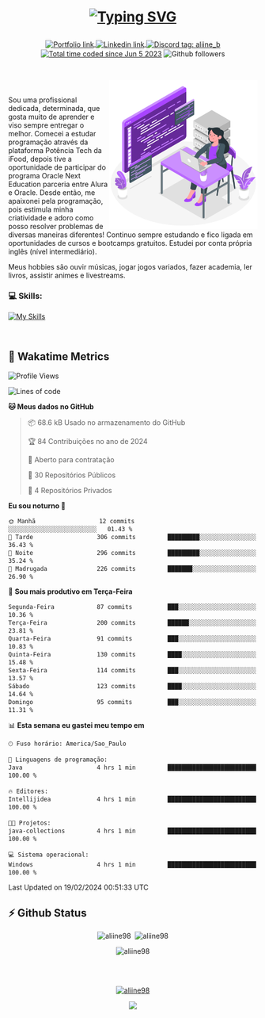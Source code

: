 # <p align = "center"><a href="https://git.io/typing-svg"><img src="https://readme-typing-svg.demolab.com?font=Nova+Mono&size=28&duration=4000&pause=1000&color=980DE6&vCenter=true&random=false&width=480&lines=%E2%9C%A8Ol%C3%A1%2C+sou+Aline+Bevilacqua;%E2%9C%A8Desenvolvedora+Web+Frontend!" alt="Typing SVG" /></a></p>

<p align = "center">
    <a href="https://aliine98.github.io" target="_blank">
        <img alt="Portfolio link" align="center" src = "https://img.shields.io/badge/portfolio-8A2BE2?style=for-the-badge">
    </a>
    <a href="https://www.linkedin.com/in/aline-bevilacqua/" target="_blank">
        <img alt="Linkedin link" align="center" src = "https://img.shields.io/badge/LinkedIn-0077B5?style=for-the-badge&logo=linkedin&logoColor=white">
    </a>
    <a href="https://discord.com/" target="_blank">
        <img alt="Discord tag: aliine_b" align="center" src="https://img.shields.io/badge/-aliine__b-5865f2?style=flat-square&logo=Discord&logoColor=FFF" height="28">
    </a>
    <a href="https://wakatime.com/@aliine"><img src="https://wakatime.com/badge/user/d705bdc6-1244-4026-9380-8de8c1599f8d.svg?style=for-the-badge" alt="Total time coded since Jun 5 2023" align="center"/></a>
    <img alt="Github followers" align="center" src="https://img.shields.io/github/followers/Aliine98?style=for-the-badge&color=bf0f47&logo=github&logoColor=white">
</p><br>

<a href="https://storyset.com/"><img src="./assets/coding-amico.svg" width="300" align="right"></a>

<div align="left">
<br>

Sou uma profissional dedicada, determinada, que gosta muito de aprender e viso sempre entregar o melhor. Comecei a estudar programação através da plataforma Potência Tech da iFood, depois tive a oportunidade de participar do programa Oracle Next Education parceria entre Alura e Oracle. Desde então, me apaixonei pela programação, pois estimula minha criatividade e adoro como posso resolver problemas de diversas maneiras diferentes! Continuo sempre estudando e fico ligada em oportunidades de cursos e bootcamps gratuitos.
Estudei por conta própria inglês (nível intermediário).

Meus hobbies são ouvir músicas, jogar jogos variados, fazer academia, ler livros, assistir animes e livestreams.

### 💻 Skills:
[![My Skills](https://skillicons.dev/icons?i=html,css,js,bootstrap,tailwind,ts,mysql,angular,react,java)](https://skillicons.dev)
</div>
<br>

## 🚀 Wakatime Metrics

<!--START_SECTION:waka-->
![Profile Views](http://img.shields.io/badge/Visualizac%C3%B5es%20do%20perfil-1-blue)

![Lines of code](https://img.shields.io/badge/Desde%20o%20Hello%20World%20eu%20escrevi-175.8%20thousand%20linhas%20de%20c%C3%B3digo-blue)

**🐱 Meus dados no GitHub** 

> 📦 68.6 kB Usado no armazenamento do GitHub 
 > 
> 🏆 84 Contribuições no ano de 2024
 > 
> 💼 Aberto para contratação
 > 
> 📜 30 Repositórios Públicos 
 > 
> 🔑 4 Repositórios Privados 
 > 
**Eu sou noturno 🦉** 

```text
🌞 Manhã                  12 commits          ░░░░░░░░░░░░░░░░░░░░░░░░░   01.43 % 
🌆 Tarde                  306 commits         █████████░░░░░░░░░░░░░░░░   36.43 % 
🌃 Noite                  296 commits         █████████░░░░░░░░░░░░░░░░   35.24 % 
🌙 Madrugada              226 commits         ███████░░░░░░░░░░░░░░░░░░   26.90 % 
```
📅 **Sou mais produtivo em Terça-Feira** 

```text
Segunda-Feira            87 commits          ███░░░░░░░░░░░░░░░░░░░░░░   10.36 % 
Terça-Feira              200 commits         ██████░░░░░░░░░░░░░░░░░░░   23.81 % 
Quarta-Feira             91 commits          ███░░░░░░░░░░░░░░░░░░░░░░   10.83 % 
Quinta-Feira             130 commits         ████░░░░░░░░░░░░░░░░░░░░░   15.48 % 
Sexta-Feira              114 commits         ███░░░░░░░░░░░░░░░░░░░░░░   13.57 % 
Sábado                   123 commits         ████░░░░░░░░░░░░░░░░░░░░░   14.64 % 
Domingo                  95 commits          ███░░░░░░░░░░░░░░░░░░░░░░   11.31 % 
```


📊 **Esta semana eu gastei meu tempo em** 

```text
🕑︎ Fuso horário: America/Sao_Paulo

💬 Linguagens de programação: 
Java                     4 hrs 1 min         █████████████████████████   100.00 % 

🔥 Editores: 
Intellijidea             4 hrs 1 min         █████████████████████████   100.00 % 

🐱‍💻 Projetos: 
java-collections         4 hrs 1 min         █████████████████████████   100.00 % 

💻 Sistema operacional: 
Windows                  4 hrs 1 min         █████████████████████████   100.00 % 
```


 Last Updated on 19/02/2024 00:51:33 UTC
<!--END_SECTION:waka-->
 
## ⚡ Github Status

<p align="center"><img src="https://my-github-readme-stats-aliine98.vercel.app/api?username=aliine98&show_icons=true&locale=en&theme=radical" alt="aliine98" />&nbsp;&nbsp;<img src="https://my-github-readme-stats-aliine98.vercel.app/api/top-langs?username=aliine98&show_icons=true&locale=en&layout=compact&theme=radical&exclude_repo=my-github-readme-stats,my-github-readme-streak-stats,github-readme-streak-stats,ajax-com-js-puro" alt="aliine98" /></p>

<p align="center"><img src="https://streak-stats.demolab.com?user=aliine98&theme=radical" alt="aliine98" /></p>

<br><br>
<p align="center"> <a href="https://github.com/ryo-ma/github-profile-trophy" target="_blank"><img src="https://github-profile-trophy.vercel.app/?username=aliine98&theme=radical&column=4" alt="aliine98" /></a> </p>

<p align="center"><img src="https://media4.giphy.com/media/C1bBFL2dMQxA4/giphy.gif?cid=ecf05e47z7xqxd7gboyuplq95r7v869x9bi8msk1upllpme2&ep=v1_gifs_search&rid=giphy.gif&ct=g" width="700"></p>
